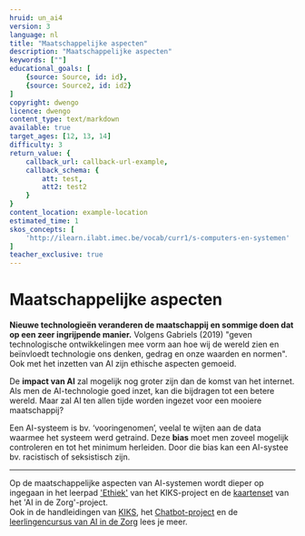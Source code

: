 ```yaml
---
hruid: un_ai4
version: 3
language: nl
title: "Maatschappelijke aspecten"
description: "Maatschappelijke aspecten"
keywords: [""]
educational_goals: [
    {source: Source, id: id}, 
    {source: Source2, id: id2}
]
copyright: dwengo
licence: dwengo
content_type: text/markdown
available: true
target_ages: [12, 13, 14]
difficulty: 3
return_value: {
    callback_url: callback-url-example,
    callback_schema: {
        att: test,
        att2: test2
    }
}
content_location: example-location
estimated_time: 1
skos_concepts: [
    'http://ilearn.ilabt.imec.be/vocab/curr1/s-computers-en-systemen'
]
teacher_exclusive: true
---
```


# Maatschappelijke aspecten

**Nieuwe technologieën veranderen de maatschappij en sommige doen dat op een zeer ingrijpende manier.** Volgens Gabriels (2019) "geven technologische ontwikkelingen mee vorm aan hoe wij de wereld zien en beïnvloedt technologie ons denken, gedrag en onze waarden en normen".<br>
Ook met het inzetten van AI zijn ethische aspecten gemoeid.

De **impact van AI** zal mogelijk nog groter zijn dan de komst van het internet. Als men de AI-technologie goed inzet, kan die bijdragen tot een betere wereld. Maar zal AI ten allen tijde worden ingezet voor een mooiere maatschappij? 

Een AI-systeem is bv. ‘vooringenomen’, veelal te wijten aan de data waarmee het systeem werd getraind. Deze **bias** moet men zoveel mogelijk controleren en tot het minimum herleiden. Door die bias kan een AI-systee bv. racistisch of seksistisch zijn.

----------------------------
Op de maatschappelijke aspecten van AI-systemen wordt dieper op ingegaan in het leerpad ['Ethiek'](https://dwengo.org/learning-path.html?hruid=kiks7_ethiek&language=nl&te=true#kiks_ethiek;nl;3) van het KIKS-project en de [kaartenset](https://dwengo.org/assets/files/care/Kaartset_AIIndeZorg_AIOpSchool_Dwengo.pdf) van het 'AI in de Zorg'-project.<br>
Ook in de handleidingen van [KIKS](https://dwengo.org/assets/files/kiks/KIKS_handleiding_eerstedruk.pdf), het [Chatbot-project](https://dwengo.org/assets/files/chatbot/Chatbot_handleiding_eerstedruk.pdf) en de [leerlingencursus van AI in de Zorg](https://dwengo.org/assets/files/care/AIindeZorg_doorstroom_eerstedruk.pdf) lees je meer.
